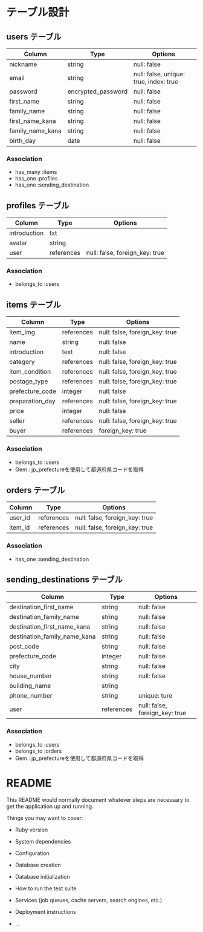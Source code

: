 # テーブル設計

## users テーブル

| Column              | Type               | Options                                |
| --------------------|--------------------|----------------------------------------|
| nickname            | string             | null: false                            |
| email               | string             | null: false, unique: true, index: true |
| password            | encrypted_password | null: false                            |
| first_name          | string             | null: false                            |
| family_name         | string             | null: false                            |
| first_name_kana     | string             | null: false                            |
| family_name_kana    | string             | null: false                            |
| birth_day           | date               | null: false                            |

### Association

- has_many :items
- has_one :profiles
- has_one :sending_destination


## profiles テーブル

| Column             | Type       | Options                        |
| -------------------|------------|--------------------------------|                  
| introduction       | txt        |                                |
| avatar             | string     |                                |
| user               | references | null: false, foreign_key: true |

### Association

- belongs_to :users

## items テーブル


| Column              | Type         | Options                        |
| --------------------| -------------|--------------------------------|
| item_img            | references   | null: false, foreign_key: true |
| name                | string       | null: false                    |
| introduction        | text         | null: false                    |
| category            | references   | null: false, foreign_key: true |
| item_condition      | references   | null: false, foreign_key: true |
| postage_type        | references   | null: false, foreign_key: true |
| prefecture_code     | integer      | null: false                    |
| preparation_day     | references   | null: false, foreign_key: true |
| price               | integer      | null: false                    |
| seller              | references   | null: false, foreign_key: true |
| buyer               | references   | foreign_key: true              |

### Association

- belongs_to :users
- Gem : jp_prefectureを使用して都道府県コードを取得

## orders テーブル

| Column               | Type         | Options                        |
| ---------------------|--------------|--------------------------------|
| user_id              | references   | null: false, foreign_key: true |
| item_id              | references   | null: false, foreign_key: true |

### Association

- has_one :sending_destination


## sending_destinations テーブル

| Column                        | Type         | Options                        |
| ------------------------------|--------------|--------------------------------|
| destination_first_name        | string       | null: false                    |
| destination_family_name       | string       | null: false                    |
| destination_first_name_kana   | string       | null: false                    |
| destination_family_name_kana  | string       | null: false                    |
| post_code                     | string       | null: false                    |
| prefecture_code               | integer      | null: false                    |
| city                          | string       | null: false                    |
| house_number                  | string       | null: false                    |
| building_name                 | string       |                                |
| phone_number                  | string       |unique: ture                    |
| user                          | references   | null: false, foreign_key: true |

### Association

- belongs_to :users
- belongs_to :orders
- Gem : jp_prefectureを使用して都道府県コードを取得




# README

This README would normally document whatever steps are necessary to get the
application up and running.

Things you may want to cover:

* Ruby version

* System dependencies

* Configuration

* Database creation

* Database initialization

* How to run the test suite

* Services (job queues, cache servers, search engines, etc.)

* Deployment instructions

* ...
